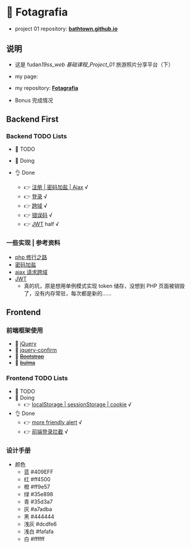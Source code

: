 # 🗽 Fotagrafia

- project 01 repository: **[bathtown.github.io](https://github.com/bathtown/bathtown.github.io)**

## 说明

- 这是 fudan*19ss_web 基础课程\_Project_01* 旅游照片分享平台（下）

- my page:

- my repository: **[Fotagrafia](https://github.com/bathtown/Fotagrafia)**

- Bonus 完成情况

## Backend First

### Backend TODO Lists

- 🥱 TODO

- 👋 Doing
- 👌 Done

  - 👉 [注册 | 密码加盐 | Ajax](backend/PHP/api/register.php) √
  - 👉 [登录](backend/PHP/api/login.php) √
  - 👉 [跨域](backend/PHP/app/CORS.php) √
  - 👉 [错误码](backend/PHP/app/statusCode.php) √
  - 👉 [JWT](backend/PHP/app/JwtAuth.php) half √

### 一些实现 | 参考资料

- [php 修行之路](https://github.com/threadshare/php)
- [密码加盐](https://www.cnblogs.com/makai/p/11130703.html)
- [ajax 请求跨域](https://segmentfault.com/a/1190000012469713)
- [JWT](https://github.com/firebase/php-jwt)
  - 真的坑，原是想用单例模式实现 token 储存，没想到 PHP 页面被销毁了，没有内存常驻，每次都是新的……

## Frontend

### 前端框架使用

- 🤙 [jQuery](https://jquery.com/)
- 🤙 [jquery-confirm](http://craftpip.github.io/jquery-confirm/)
- 🖖 ~~[Bootstrap](https://getbootstrap.com/)~~
- 🖖 ~~[bulma](https://bulma.io/)~~

### Frontend TODO Lists

- 🥱 TODO
- 👋 Doing
  - 👉 [localStorage | sessionStorage | cookie](frontend/src/html/login.html) √
- 👌 Done
  - 👉 [more friendly alert](frontend/src/html/register.html) √
  - 👉 [前端登录拦截](frontend/src/html/home.html) √

### 设计手册

- 颜色
  - 蓝 #409EFF
  - 红 #ff4500
  - 橙 #ff9e57
  - 绿 #35e898
  - 青 #35d3a7
  - 灰 #a7adba
  - 黑 #444444
  - 浅灰 #dcdfe6
  - 浅白 #fafafa
  - 白 #ffffff
